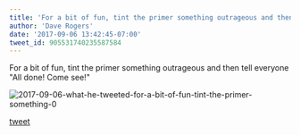 ```yaml
---
title: 'For a bit of fun, tint the primer something outrageous and then tell...'
author: 'Dave Rogers'
date: '2017-09-06 13:42:45-07:00'
tweet_id: 905531740235587584
---
```

For a bit of fun, tint the primer something outrageous and then tell everyone "All done! Come see!"

![2017-09-06-what-he-tweeted-for-a-bit-of-fun-tint-the-primer-something-0](/heap/2017-09-06-what-he-tweeted-for-a-bit-of-fun-tint-the-primer-something-0.jpg)

[tweet](https://twitter.com/yukondude/status/905531740235587584)